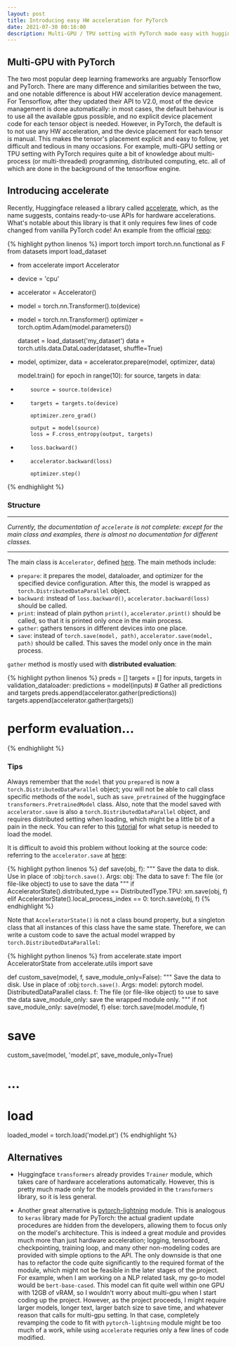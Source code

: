 ```yaml
---
layout: post
title: Introducing easy HW acceleration for PyTorch
date: 2021-07-30 00:16:00
description: Multi-GPU / TPU setting with PyTorch made easy with huggingface accelerate.
---
```


## Multi-GPU with PyTorch

The two most popular deep learning frameworks are arguably Tensorflow and PyTorch.
There are many difference and similarities between the two, and one notable
difference is about HW acceleration device management. For Tensorflow, after
they updated their API to V2.0, most of the device management is done automatically:
in most cases, the default behaviour is to use all the available gpus possible,
and no explicit device placement code for each tensor object is needed. However,
in PyTorch, the default is to not use any HW acceleration, and the device
placement for each tensor is manual. This makes the tensor's placement explicit
and easy to follow, yet difficult and tedious in many occasions. For example,
multi-GPU setting or TPU setting with PyTorch requires quite a bit of knowledge
about multi-process (or multi-threaded) programming, distributed computing, etc.
all of which are done in the background of the tensorflow engine.

## Introducing accelerate

Recently, Huggingface released a library called
[accelerate](https://github.com/huggingface/accelerate), which, as the name
suggests, contains ready-to-use APIs for hardware accelerations. What's notable
about this library is that it only requires few lines of code changed from
vanilla PyTorch code! An example from the official [repo](https://github.com/huggingface/accelerate/blob/main/README.md):

{% highlight python linenos %}
  import torch
  import torch.nn.functional as F
  from datasets import load_dataset
+ from accelerate import Accelerator

- device = 'cpu'
+ accelerator = Accelerator()

- model = torch.nn.Transformer().to(device)
+ model = torch.nn.Transformer()
  optimizer = torch.optim.Adam(model.parameters())

  dataset = load_dataset('my_dataset')
  data = torch.utils.data.DataLoader(dataset, shuffle=True)

+ model, optimizer, data = accelerator.prepare(model, optimizer, data)

  model.train()
  for epoch in range(10):
      for source, targets in data:
-         source = source.to(device)
-         targets = targets.to(device)

          optimizer.zero_grad()

          output = model(source)
          loss = F.cross_entropy(output, targets)

-         loss.backward()
+         accelerator.backward(loss)

          optimizer.step()
{% endhighlight %}

### Structure

---
*Currently, the documentation of `accelerate` is not complete: except for the main*
*class and examples, there is almost no documentation for different classes.*

---
The main class is `Accelerator`, defined [here](https://github.com/huggingface/accelerate/blob/main/src/accelerate/accelerator.py).
The main methods include:
* `prepare`: it prepares the model, dataloader, and optimizer for the specified
             device configuration. After this, the model is wrapped as
             `torch.DistributedDataParallel` object.
* `backward`: instead of `loss.backward()`, `accelerator.backward(loss)` should be called.
* `print`: instead of plain python `print()`, `accelerator.print()` should be called,
           so that it is printed only once in the main process.
* `gather`: gathers tensors in different devices into one place.
* `save`: instead of `torch.save(model, path)`, `accelerator.save(model, path)`
          should be called. This saves the model only once in the main process.

`gather` method is mostly used with **distributed evaluation**:

{% highlight python linenos %}
  preds = []
  targets = []
  for inputs, targets in validation_dataloader:
      predictions = model(inputs)
      # Gather all predictions and targets
      preds.append(accelerator.gather(predictions))
      targets.append(accelerator.gather(targets))

  # perform evaluation...
{% endhighlight %}

### Tips

Always remember that the `model` that you `prepare`d is now a
`torch.DistributedDataParallel` object; you will not be able to call class
specific methods of the `model`, such as `save_pretrained` of the huggingface
`transformers.PretrainedModel` class. Also, note that the model saved with
`accelerator.save` is also a `torch.DistributedDataParallel` object, and requires
distributed setting when loading, which might be a little bit of a pain in the neck.
You can refer to this [tutorial](https://pytorch.org/tutorials/intermediate/ddp_tutorial.html#save-and-load-checkpoints)
for what setup is needed to load the model.

It is difficult to avoid this problem without looking at the source code:
referring to the `accelerator.save` at
[here](https://github.com/huggingface/accelerate/blob/b08fd560a4d6b7427f9fbb51a767393699afbd95/src/accelerate/utils.py#L270):

{% highlight python linenos %}
  def save(obj, f):
      """
      Save the data to disk. Use in place of :obj:`torch.save()`.
      Args:
          obj: The data to save
          f: The file (or file-like object) to use to save the data
      """
      if AcceleratorState().distributed_type == DistributedType.TPU:
          xm.save(obj, f)
      elif AcceleratorState().local_process_index == 0:
          torch.save(obj, f)
{% endhighlight %}

Note that `AcceleratorState()` is not a class bound property, but a singleton class
that all instances of this class have the same state. Therefore, we can write a
custom code to save the actual model wrapped by `torch.DistributedDataParallel`:

{% highlight python linenos %}
  from accelerate.state import AcceleratorState
  from accelerate.utils import save

  def custom_save(model, f, save_module_only=False):
      """
      Save the data to disk. Use in place of :obj:`torch.save()`.
      Args:
          model: pytorch model. DistributedDataParallel class.
          f: The file (or file-like object) to use to save the data
          save_module_only: save the wrapped module only.
      """
      if not save_module_only:
          save(model, f)
      else:
          torch.save(model.module, f)

  # save
  custom_save(model, 'model.pt', save_module_only=True)
  # ...
  # load
  loaded_model = torch.load('model.pt')
{% endhighlight %}


## Alternatives

* Huggingface `transformers` already provides `Trainer` module, which takes care
of hardware accelerations automatically. However, this is pretty much made only
for the models provided in the `transformers` library, so it is less general.

* Another great alternative is [pytorch-lightning](https://www.pytorchlightning.ai/) module. This is analogous
to `keras` library made for PyTorch: the actual gradient update procedures are
hidden from the developers, allowing them to focus only on the model's architecture.
This is indeed a great module and provides much more than just hardware
acceleration; logging, tensorboard, checkpointing, training loop, and many other
non-modeling codes are provided with simple options to the API. The only downside
is that one has to refactor the code quite significantly to the required format
of the module, which might not be feasible in the later stages of the project.
For example, when I am working on a NLP related task, my go-to model would be
`bert-base-cased`. This model can fit quite well within one GPU with 12GB of
vRAM, so I wouldn't worry about multi-gpu when I start coding up the project.
However, as the project proceeds, I might require larger models, longer text,
larger batch size to save time, and whatever reason that calls for multi-gpu
setting. In that case, completely revamping the code to fit with `pytorch-lightning`
module might be too much of a work, while using `accelerate` requries only a
few lines of code modified.
